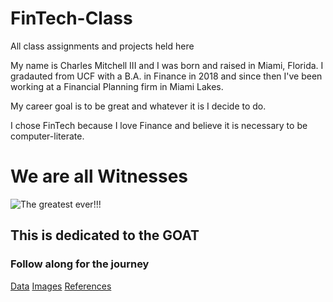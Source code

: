 # FinTech-Class
All class assignments and projects held here

 My name is Charles Mitchell III and I was born and raised in Miami, Florida. I gradauted from UCF with a B.A. in Finance in 2018 and since then I've been working at a Financial Planning firm in Miami Lakes.

 My career goal is to be great and whatever it is I decide to do.

 I chose FinTech because I love Finance and believe it is necessary to be computer-literate.
 
 
 
 # We are all Witnesses
 
 ![The greatest ever!!!](https://www.google.com/search?q=kobe+bryant&sxsrf=ALeKk01CG4LdDH0B8N9YgA_t6QErvjRIJQ:1614444691967&source=lnms&tbm=isch&sa=X&ved=2ahUKEwijy_6Sw4rvAhWO1FkKHTnOBCsQ_AUoAnoECDAQBA&biw=1745&bih=881#imgrc=fbQI4Pe30FFTsM)
 
 
 ## This is dedicated to the GOAT
 
 ### Follow along for the journey 
 
 [Data](data)
 [Images](images)
 [References](references)
 
